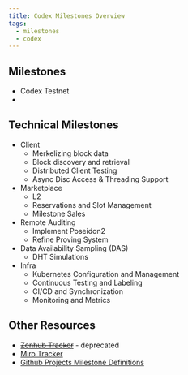 ```yaml
---
title: Codex Milestones Overview
tags:
  - milestones
  - codex
---
```




## Milestones
- Codex Testnet
- 

## Technical Milestones
- Client
	- Merkelizing block data
	- Block discovery and retrieval
	- Distributed Client Testing
	- Async Disc Access & Threading Support
- Marketplace
	- L2
	- Reservations and Slot Management
	- Milestone Sales
- Remote Auditing
	- Implement Poseidon2
	- Refine Proving System
- Data Availability Sampling (DAS)
	- DHT Simulations
- Infra
	- Kubernetes Configuration and Management
	- Continuous Testing and Labeling
	- CI/CD and Synchronization
	- Monitoring and Metrics

## Other Resources
- ~~[Zenhub Tracker](https://app.zenhub.com/workspaces/engineering-62cee4c7a335690012f826fa/roadmap)~~ - deprecated
- [Miro Tracker](https://miro.com/app/board/uXjVNZ03E-c=/?share_link_id=987528411803)
- [Github Projects Milestone Definitions](https://github.com/orgs/codex-storage/projects/3/views/2?filterQuery=has%3Alabel)
